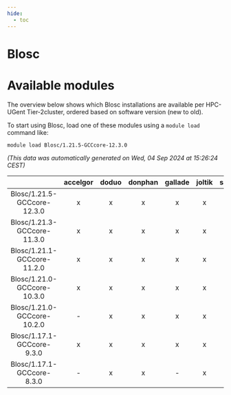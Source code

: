 ```yaml
---
hide:
  - toc
---
```


Blosc
=====

# Available modules


The overview below shows which Blosc installations are available per HPC-UGent Tier-2cluster, ordered based on software version (new to old).

To start using Blosc, load one of these modules using a `module load` command like:

```shell
module load Blosc/1.21.5-GCCcore-12.3.0
```

*(This data was automatically generated on Wed, 04 Sep 2024 at 15:26:24 CEST)*  

| |accelgor|doduo|donphan|gallade|joltik|shinx|skitty|
| :---: | :---: | :---: | :---: | :---: | :---: | :---: | :---: |
|Blosc/1.21.5-GCCcore-12.3.0|x|x|x|x|x|x|x|
|Blosc/1.21.3-GCCcore-11.3.0|x|x|x|x|x|-|x|
|Blosc/1.21.1-GCCcore-11.2.0|x|x|x|x|x|-|x|
|Blosc/1.21.0-GCCcore-10.3.0|x|x|x|x|x|-|x|
|Blosc/1.21.0-GCCcore-10.2.0|-|x|x|x|x|-|x|
|Blosc/1.17.1-GCCcore-9.3.0|x|x|x|x|x|-|x|
|Blosc/1.17.1-GCCcore-8.3.0|-|x|x|-|x|-|x|
